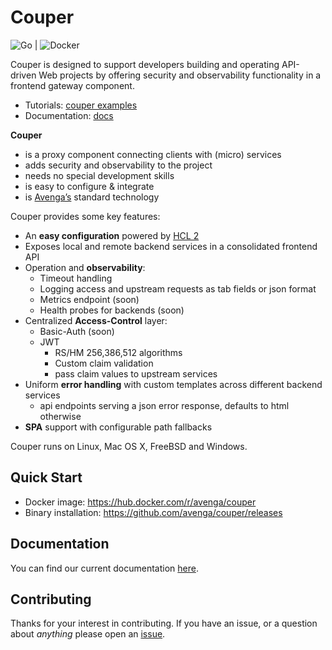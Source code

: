 # Couper

![Go](https://github.com/avenga/couper/workflows/Go/badge.svg) | ![Docker](https://github.com/avenga/couper/workflows/Docker/badge.svg)

Couper is designed to support developers building and operating API-driven Web projects by offering security and observability functionality in a frontend gateway component.

* Tutorials: [couper examples](https://github.com/avenga/couper-examples)
* Documentation: [docs](https://github.com/avenga/couper/tree/master/docs)

**Couper**
* is a proxy component connecting clients with (micro) services
* adds security and observability to the project 
* needs no special development skills
* is easy to configure & integrate
* is [Avenga’s](https://www.avenga.com/) standard technology

Couper provides some key features:

- An **easy configuration** powered by [HCL 2](https://github.com/hashicorp/hcl/tree/hcl2)
- Exposes local and remote backend services in a consolidated frontend API
- Operation and **observability**:
    - Timeout handling
    - Logging access and upstream requests as tab fields or json format
    - Metrics endpoint (soon)
    - Health probes for backends (soon)
- Centralized **Access-Control** layer:
    - Basic-Auth (soon)
    - JWT
        - RS/HM 256,386,512 algorithms
        - Custom claim validation
        - pass claim values to upstream services
- Uniform **error handling** with custom templates across different backend services
    - api endpoints serving a json error response, defaults to html otherwise
- **SPA** support with configurable path fallbacks


Couper runs on Linux, Mac OS X, FreeBSD and Windows.

## Quick Start

* Docker image: https://hub.docker.com/r/avenga/couper
* Binary installation: https://github.com/avenga/couper/releases

## Documentation

You can find our current documentation [here](https://github.com/avenga/couper/tree/master/docs).

## Contributing

Thanks for your interest in contributing. If you have an issue, or a question about *anything* please open an [issue](https://github.com/avenga/couper/issues).
